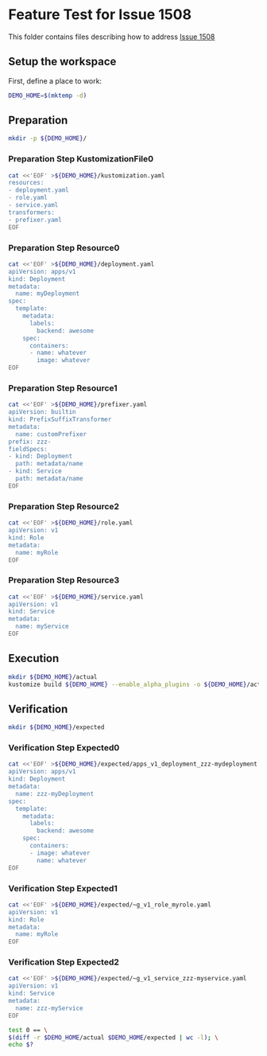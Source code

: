 # Feature Test for Issue 1508


This folder contains files describing how to address [Issue 1508](https://github.com/kubernetes-sigs/kustomize/issues/1508)

## Setup the workspace

First, define a place to work:

<!-- @makeWorkplace @test -->
```bash
DEMO_HOME=$(mktemp -d)
```

## Preparation

<!-- @makeDirectories @test -->
```bash
mkdir -p ${DEMO_HOME}/
```

### Preparation Step KustomizationFile0

<!-- @createKustomizationFile0 @test -->
```bash
cat <<'EOF' >${DEMO_HOME}/kustomization.yaml
resources:
- deployment.yaml
- role.yaml
- service.yaml
transformers:
- prefixer.yaml
EOF
```


### Preparation Step Resource0

<!-- @createResource0 @test -->
```bash
cat <<'EOF' >${DEMO_HOME}/deployment.yaml
apiVersion: apps/v1
kind: Deployment
metadata:
  name: myDeployment
spec:
  template:
    metadata:
      labels:
        backend: awesome
    spec:
      containers:
      - name: whatever
        image: whatever
EOF
```


### Preparation Step Resource1

<!-- @createResource1 @test -->
```bash
cat <<'EOF' >${DEMO_HOME}/prefixer.yaml
apiVersion: builtin
kind: PrefixSuffixTransformer
metadata:
  name: customPrefixer
prefix: zzz-
fieldSpecs:
- kind: Deployment
  path: metadata/name
- kind: Service
  path: metadata/name
EOF
```


### Preparation Step Resource2

<!-- @createResource2 @test -->
```bash
cat <<'EOF' >${DEMO_HOME}/role.yaml
apiVersion: v1
kind: Role
metadata:
  name: myRole
EOF
```


### Preparation Step Resource3

<!-- @createResource3 @test -->
```bash
cat <<'EOF' >${DEMO_HOME}/service.yaml
apiVersion: v1
kind: Service
metadata:
  name: myService
EOF
```

## Execution

<!-- @build @test -->
```bash
mkdir ${DEMO_HOME}/actual
kustomize build ${DEMO_HOME} --enable_alpha_plugins -o ${DEMO_HOME}/actual
```

## Verification

<!-- @createExpectedDir @test -->
```bash
mkdir ${DEMO_HOME}/expected
```


### Verification Step Expected0

<!-- @createExpected0 @test -->
```bash
cat <<'EOF' >${DEMO_HOME}/expected/apps_v1_deployment_zzz-mydeployment.yaml
apiVersion: apps/v1
kind: Deployment
metadata:
  name: zzz-myDeployment
spec:
  template:
    metadata:
      labels:
        backend: awesome
    spec:
      containers:
      - image: whatever
        name: whatever
EOF
```


### Verification Step Expected1

<!-- @createExpected1 @test -->
```bash
cat <<'EOF' >${DEMO_HOME}/expected/~g_v1_role_myrole.yaml
apiVersion: v1
kind: Role
metadata:
  name: myRole
EOF
```


### Verification Step Expected2

<!-- @createExpected2 @test -->
```bash
cat <<'EOF' >${DEMO_HOME}/expected/~g_v1_service_zzz-myservice.yaml
apiVersion: v1
kind: Service
metadata:
  name: zzz-myService
EOF
```


<!-- @compareActualToExpected @test -->
```bash
test 0 == \
$(diff -r $DEMO_HOME/actual $DEMO_HOME/expected | wc -l); \
echo $?
```

